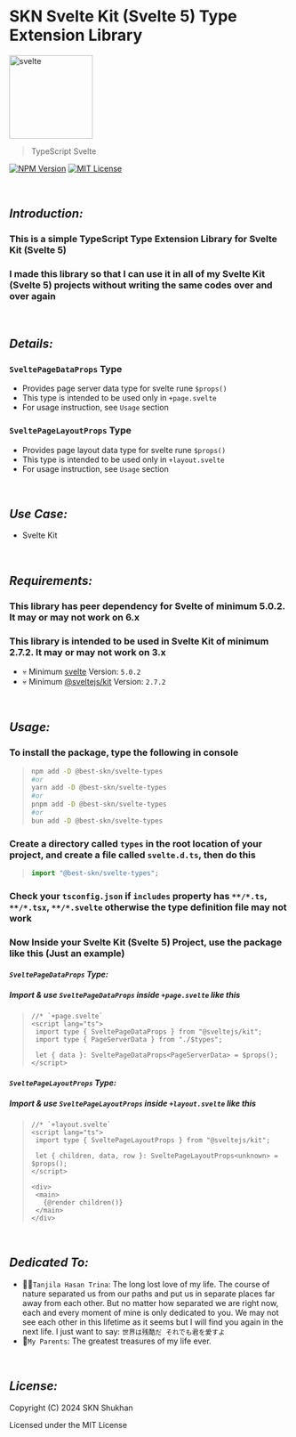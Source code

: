 # SKN Svelte Kit (Svelte 5) Type Extension Library

<img width="150px" src="https://firebasestorage.googleapis.com/v0/b/skn-ultimate-project-la437.appspot.com/o/GitHub%20Library%2F15-TypeScript-SST.svg?alt=media&token=517135b2-0b95-4472-8549-c5973cf092fc" alt="svelte" />

> TypeScript Svelte

[![NPM Version](https://img.shields.io/npm/v/%40best-skn%2Fsvelte-types)](https://www.npmjs.com/package/@best-skn/svelte-types) [![MIT License](https://img.shields.io/badge/License-MIT-yellow.svg)](https://opensource.org/license/mit)

&nbsp;

## **_Introduction:_**

### This is a simple TypeScript Type Extension Library for Svelte Kit (Svelte 5)

### I made this library so that I can use it in all of my Svelte Kit (Svelte 5) projects without writing the same codes over and over again

&nbsp;

## **_Details:_**

### **`SveltePageDataProps` Type**

- Provides page server data type for svelte rune `$props()`
- This type is intended to be used only in `+page.svelte`
- For usage instruction, see `Usage` section

### **`SveltePageLayoutProps` Type**

- Provides page layout data type for svelte rune `$props()`
- This type is intended to be used only in `+layout.svelte`
- For usage instruction, see `Usage` section

&nbsp;

## **_Use Case:_**

- Svelte Kit

&nbsp;

## **_Requirements:_**

### This library has peer dependency for Svelte of minimum 5.0.2. It may or may not work on 6.x

### This library is intended to be used in Svelte Kit of minimum 2.7.2. It may or may not work on 3.x

- 💀 Minimum [svelte](https://www.npmjs.com/package/svelte) Version: `5.0.2`
- 💀 Minimum [@sveltejs/kit](https://www.npmjs.com/package/@sveltejs/kit) Version: `2.7.2`

&nbsp;

## **_Usage:_**

### To install the package, type the following in console

> ```zsh
> npm add -D @best-skn/svelte-types
> #or
> yarn add -D @best-skn/svelte-types
> #or
> pnpm add -D @best-skn/svelte-types
> #or
> bun add -D @best-skn/svelte-types
> ```

### Create a directory called `types` in the root location of your project, and create a file called `svelte.d.ts`, then do this

> ```typescript
> import "@best-skn/svelte-types";
> ```

### Check your `tsconfig.json` if `includes` property has `**/*.ts`, `**/*.tsx`, `**/*.svelte` otherwise the type definition file may not work

### Now Inside your Svelte Kit (Svelte 5) Project, use the package like this (Just an example)

#### **_`SveltePageDataProps` Type:_**

##### Import & use `SveltePageDataProps` inside `+page.svelte` like this

> ```svelte
> //* `+page.svelte`
> <script lang="ts">
>  import type { SveltePageDataProps } from "@sveltejs/kit";
>  import type { PageServerData } from "./$types";
>
>  let { data }: SveltePageDataProps<PageServerData> = $props();
> </script>
> ```

#### **_`SveltePageLayoutProps` Type:_**

##### Import & use `SveltePageLayoutProps` inside `+layout.svelte` like this

> ```svelte
> //* `+layout.svelte`
> <script lang="ts">
>  import type { SveltePageLayoutProps } from "@sveltejs/kit";
>
>  let { children, data, row }: SveltePageLayoutProps<unknown> = $props();
> </script>
>
> <div>
>  <main>
>    {@render children()}
>  </main>
> </div>
> ```

&nbsp;

## **_Dedicated To:_**

- 👩‍⚕️`Tanjila Hasan Trina`: The long lost love of my life. The course of nature separated us from our paths and put us in separate places far away from each other. But no matter how separated we are right now, each and every moment of mine is only dedicated to you. We may not see each other in this lifetime as it seems but I will find you again in the next life. I just want to say: `世界は残酷だ それでも君を愛すよ`
- 💯`My Parents`: The greatest treasures of my life ever.

&nbsp;

## **_License:_**

Copyright (C) 2024 SKN Shukhan

Licensed under the MIT License
